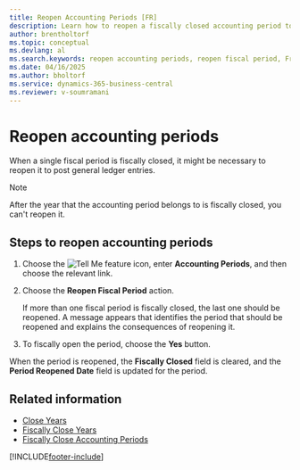 ```yaml
---
title: Reopen Accounting Periods [FR]
description: Learn how to reopen a fiscally closed accounting period to post general ledger entries in the French version of Business Central.
author: brentholtorf
ms.topic: conceptual
ms.devlang: al
ms.search.keywords: reopen accounting periods, reopen fiscal period, French version
ms.date: 04/16/2025
ms.author: bholtorf
ms.service: dynamics-365-business-central
ms.reviewer: v-soumramani
---
```


# Reopen accounting periods

When a single fiscal period is fiscally closed, it might be necessary to reopen it to post general ledger entries.  

> [!NOTE]  
> After the year that the accounting period belongs to is fiscally closed, you can't reopen it.  

## Steps to reopen accounting periods  

1. Choose the ![Tell Me feature](../../media/ui-search/search_small.png "Tell me what you want to do") icon, enter **Accounting Periods**, and then choose the relevant link.  
1. Choose the **Reopen Fiscal Period** action.  

   If more than one fiscal period is fiscally closed, the last one should be reopened. A message appears that identifies the period that should be reopened and explains the consequences of reopening it.  

1. To fiscally open the period, choose the **Yes** button.  

When the period is reopened, the **Fiscally Closed** field is cleared, and the **Period Reopened Date** field is updated for the period.  

## Related information

- [Close Years](how-to-close-years.md)
- [Fiscally Close Years](how-to-fiscally-close-years.md)
- [Fiscally Close Accounting Periods](how-to-fiscally-close-accounting-periods.md)

[!INCLUDE[footer-include](../../includes/footer-banner.md)]
